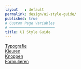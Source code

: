 ```yaml
---
layout   : default
permalink: design/ui-style-guide/
published: true
# Custom Page Variables
# ─────────────────────
title: UI Style Guide
---
```


<a href="{{ 'design/ui-style-guide/typografie' | relative_url }}">Typografie</a><br>
<a href="{{ 'design/ui-style-guide/kleuren' | relative_url }}">Kleuren</a><br>
<a href="{{ 'design/ui-style-guide/knoppen' | relative_url }}">Knoppen</a><br>
<a href="{{ 'design/ui-style-guide/formulieren' | relative_url }}">Formulieren</a><br>